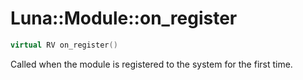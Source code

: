 # Luna::Module::on_register

```c++
virtual RV on_register()
```

Called when the module is registered to the system for the first time. 

